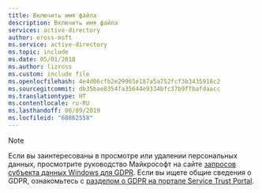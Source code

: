 ```yaml
---
title: Включить имя файла
description: Включить имя файла
services: active-directory
author: eross-msft
ms.service: active-directory
ms.topic: include
ms.date: 05/01/2018
ms.author: lizross
ms.custom: include file
ms.openlocfilehash: 4e4d06cfb2e29965e187a5a752fcf3b3435918c2
ms.sourcegitcommit: db35bae8354fa35644e9334bfc37b9ffbafdaacc
ms.translationtype: HT
ms.contentlocale: ru-RU
ms.lasthandoff: 08/09/2019
ms.locfileid: "68862558"
---
```

>[!Note]
>Если вы заинтересованы в просмотре или удалении персональных данных, просмотрите руководство Майкрософт на сайте [запросов субъекта данных Windows для GDPR](https://docs.microsoft.com/en-us/microsoft-365/compliance/gdpr-dsr-windows). Если вы ищете общие сведения о GDPR, ознакомьтесь с [разделом о GDPR на портале Service Trust Portal](https://servicetrust.microsoft.com/ViewPage/GDPRGetStarted).
